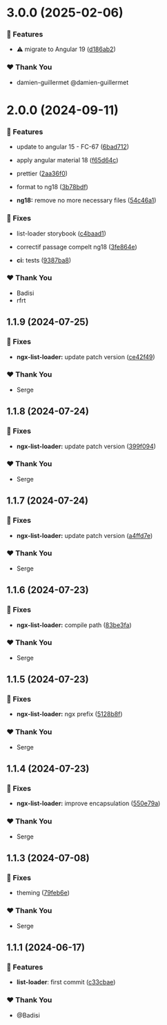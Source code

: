 # 3.0.0 (2025-02-06)

### 🚀 Features

- ⚠️ migrate to Angular 19 ([d186ab2](https://github.com/DSI-HUG/ngx-components/commit/d186ab2))

### ❤️ Thank You

- damien-guillermet @damien-guillermet

# 2.0.0 (2024-09-11)


### 🚀 Features

- update to angular 15 - FC-67 ([6bad712](https://github.com/DSI-HUG/ngx-components/commit/6bad712))

- apply angular material 18 ([f65d64c](https://github.com/DSI-HUG/ngx-components/commit/f65d64c))

- prettier ([2aa36f0](https://github.com/DSI-HUG/ngx-components/commit/2aa36f0))

- format to ng18 ([3b78bdf](https://github.com/DSI-HUG/ngx-components/commit/3b78bdf))

- **ng18:** remove no more necessary files ([54c46a1](https://github.com/DSI-HUG/ngx-components/commit/54c46a1))


### 🐛 Fixes

- list-loader storybook ([c4baad1](https://github.com/DSI-HUG/ngx-components/commit/c4baad1))

- correctif passage compelt ng18 ([3fe864e](https://github.com/DSI-HUG/ngx-components/commit/3fe864e))

- **ci:** tests ([9387ba8](https://github.com/DSI-HUG/ngx-components/commit/9387ba8))


### ❤️  Thank You

- Badisi
- rfrt

## 1.1.9 (2024-07-25)

### 🐛 Fixes

-   **ngx-list-loader:** update patch version ([ce42f49](https://github.com/DSI-HUG/ngx-components/commit/ce42f49))

### ❤️ Thank You

-   Serge

## 1.1.8 (2024-07-24)

### 🐛 Fixes

-   **ngx-list-loader:** update patch version ([399f094](https://github.com/DSI-HUG/ngx-components/commit/399f094))

### ❤️ Thank You

-   Serge

## 1.1.7 (2024-07-24)

### 🐛 Fixes

-   **ngx-list-loader:** update patch version ([a4ffd7e](https://github.com/DSI-HUG/ngx-components/commit/a4ffd7e))

### ❤️ Thank You

-   Serge

## 1.1.6 (2024-07-23)

### 🐛 Fixes

-   **ngx-list-loader:** compile path ([83be3fa](https://github.com/DSI-HUG/ngx-components/commit/83be3fa))

### ❤️ Thank You

-   Serge

## 1.1.5 (2024-07-23)

### 🐛 Fixes

-   **ngx-list-loader:** ngx prefix ([5128b8f](https://github.com/DSI-HUG/ngx-components/commit/5128b8f))

### ❤️ Thank You

-   Serge

## 1.1.4 (2024-07-23)

### 🐛 Fixes

-   **ngx-list-loader:** improve encapsulation ([550e79a](https://github.com/DSI-HUG/ngx-components/commit/550e79a))

### ❤️ Thank You

-   Serge

## 1.1.3 (2024-07-08)

### 🐛 Fixes

-   theming ([79feb6e](https://github.com/DSI-HUG/ngx-components/commit/79feb6e))

### ❤️ Thank You

-   Serge

## 1.1.1 (2024-06-17)

### 🚀 Features

-   **list-loader**: first commit ([c33cbae](https://github.com/DSI-HUG/ngx-components/commit/c33cbae53d66241197356d3984e8c37796a3a6a4))

### ❤️ Thank You

-   @Badisi
